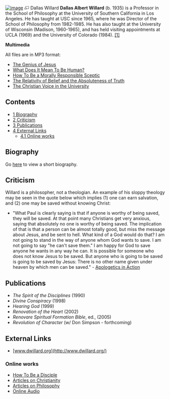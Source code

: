 [![image](images/3/3b/Dallas-willard.jpg)](http://www.theopedia.com/File:Dallas-willard.jpg)
[![image](data:image/png;base64,iVBORw0KGgoAAAANSUhEUgAAAA8AAAALCAAAAACFLIiAAAAAAnRSTlMA/1uRIrUAAABPSURBVAjXY/j///+5vXDwjAHIr26ZAgXZe8H8a/+hoIcw/9nevdVL9+79DuPvzQYZFPUezu8BMZLXgkExnD8HAu6hqv//n+HZVjD4DuUDAKlChD3fj6aPAAAAAElFTkSuQmCC)](http://www.theopedia.com/File:Dallas-willard.jpg "Enlarge")
Dallas Willard
**Dallas Albert Willard** (b. 1935) is a Professor in the School of
Philosophy at the University of Southern California in Los Angeles.
He has taught at USC since 1965, where he was Director of the
School of Philosophy from 1982-1985. He has also taught at the
University of Wisconsin (Madison, 1960-1965), and has held visiting
appointments at UCLA (1969) and the University of Colorado (1984).
[[1]](http://www.dwillard.org/biography/default.asp)

**Multimedia**

All files are in MP3 format:

-   [The Genius of Jesus](http://www.veritas.org/mediafiles/Veritas-02-OSU-Willard-2020802.MP3)
-   [What Does It Mean To Be Human?](http://www.veritas.org/mediafiles/Veritas-02-OSU-Willard-2020803.MP3)
-   [How To Be a Morally Responsible Sceptic](http://www.veritas.org/mediafiles/VTS-Willard-1995-Indiana-VF1SMP09.mp3)
-   [The Relativity of Belief and the Absoluteness of Truth](http://www.veritas.org/mediafiles/A95INDI05.mp3)
-   [The Christian Voice in the University](http://www.veritas.org/mediafiles/A95INDI06.mp3)

## Contents

-   [1 Biography](#Biography)
-   [2 Criticism](#Criticism)
-   [3 Publications](#Publications)
-   [4 External Links](#External_Links)
    -   [4.1 Online works](#Online_works)


## Biography

Go [here](http://www.dwillard.org/biography/default.asp) to view a
short biography.

## Criticism

Willard is a philosopher, not a theologian. An example of his
sloppy theology may be seen in the quote below which implies (1)
one can earn salvation, and (2) one may be saved without knowing
Christ:

-   "What Paul is clearly saying is that if anyone is worthy of
    being saved, they will be saved. At that point many Christians get
    very anxious, saying that absolutely no one is worthy of being
    saved. The implication of that is that a person can be almost
    totally good, but miss the message about Jesus, and be sent to
    hell. What kind of a God would do that? I am not going to stand in
    the way of anyone whom God wants to save. I am not going to say "he
    can't save them." I am happy for God to save anyone he wants in any
    way he can. It is possible for someone who does not know Jesus to
    be saved. But anyone who is going to be saved is going to be saved
    by Jesus: There is no other name given under heaven by which men
    can be saved." -
    [Apologetics in Action](http://www.dwillard.org/articles/artview.asp?artID=14)

## Publications

-   *The Spirit of the Disciplines* (1990)
-   *Divine Conspiracy* (1998)
-   *Hearing God* (1999)
-   *Renovation of the Heart* (2002)
-   *Renovare Spiritual Formation Bible*, ed., (2005)
-   *Revolution of Character* (w/ Don Simpson - forthcoming)

## External Links

-   [www.dwillard.org](http://www.dwillard.org/)

### Online works

-   [How To Be a Disciple](http://www.religion-online.org/showarticle.asp?title=336)
-   [Articles on Christianity](http://www.dwillard.org/articles/chrislist.asp)
-   [Articles on Philosophy](http://www.dwillard.org/articles/phillist.asp)
-   [Online Audio](http://www.dwillard.org/resources/On-LineListening.asp)




